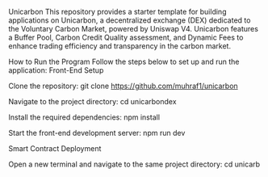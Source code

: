 Unicarbon
This repository provides a starter template for building applications on Unicarbon, a decentralized exchange (DEX) dedicated to the Voluntary Carbon Market, powered by Uniswap V4. Unicarbon features a Buffer Pool, Carbon Credit Quality assessment, and Dynamic Fees to enhance trading efficiency and transparency in the carbon market.

How to Run the Program
Follow the steps below to set up and run the application:
Front-End Setup

Clone the repository:
git clone https://github.com/muhraf1/unicarbon


Navigate to the project directory:
cd unicarbondex


Install the required dependencies:
npm install


Start the front-end development server:
npm run dev



Smart Contract Deployment

Open a new terminal and navigate to the same project directory:
cd unicarb


